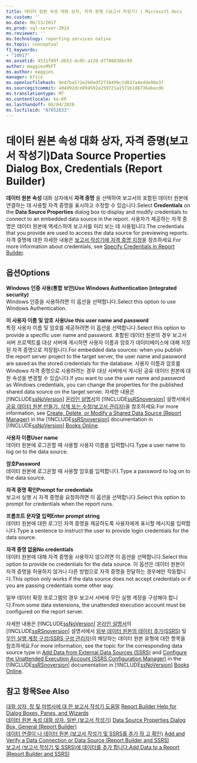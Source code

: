 ```yaml
---
title: 데이터 원본 속성 대화 상자, 자격 증명 (보고서 작성기) | Microsoft Docs
ms.custom: ''
ms.date: 06/13/2017
ms.prod: sql-server-2014
ms.reviewer: ''
ms.technology: reporting-services-native
ms.topic: conceptual
f1_keywords:
- "10017"
ms.assetid: 4531f09f-d653-4c05-a120-d7788838bc99
author: maggiesMSFT
ms.author: maggies
manager: kfile
ms.openlocfilehash: 9e47ba571e2b0adf2738499c1d027a4edde86e3f
ms.sourcegitcommit: ad4d92dce894592a259721a1571b1d8736abacdb
ms.translationtype: MT
ms.contentlocale: ko-KR
ms.lasthandoff: 08/04/2020
ms.locfileid: "87652633"
---
```

# <a name="data-source-properties-dialog-box-credentials-report-builder"></a><span data-ttu-id="2e7ef-102">데이터 원본 속성 대화 상자, 자격 증명(보고서 작성기)</span><span class="sxs-lookup"><span data-stu-id="2e7ef-102">Data Source Properties Dialog Box, Credentials (Report Builder)</span></span>
  <span data-ttu-id="2e7ef-103">**데이터 원본 속성** 대화 상자에서 **자격 증명** 을 선택하여 보고서의 포함된 데이터 원본에 연결하는 데 사용할 자격 증명을 표시하고 수정할 수 있습니다.</span><span class="sxs-lookup"><span data-stu-id="2e7ef-103">Select **Credentials** on the **Data Source Properties** dialog box to display and modify credentials to connect to an embedded data source in the report.</span></span> <span data-ttu-id="2e7ef-104">사용자가 제공하는 자격 증명은 데이터 원본에 액세스하여 보고서를 미리 보는 데 사용됩니다.</span><span class="sxs-lookup"><span data-stu-id="2e7ef-104">The credentials that you provide are used to access the data source for previewing reports.</span></span> <span data-ttu-id="2e7ef-105">자격 증명에 대한 자세한 내용은 [보고서 작성기에 자격 증명 지정](../../2014/reporting-services/specify-credentials-in-report-builder.md)을 참조하세요.</span><span class="sxs-lookup"><span data-stu-id="2e7ef-105">For more information about credentials, see [Specify Credentials in Report Builder](../../2014/reporting-services/specify-credentials-in-report-builder.md).</span></span>  
  
## <a name="options"></a><span data-ttu-id="2e7ef-106">옵션</span><span class="sxs-lookup"><span data-stu-id="2e7ef-106">Options</span></span>  
 <span data-ttu-id="2e7ef-107">**Windows 인증 사용(통합 보안)**</span><span class="sxs-lookup"><span data-stu-id="2e7ef-107">**Use Windows Authentication (integrated security)**</span></span>  
 <span data-ttu-id="2e7ef-108">Windows 인증을 사용하려면 이 옵션을 선택합니다.</span><span class="sxs-lookup"><span data-stu-id="2e7ef-108">Select this option to use Windows Authentication.</span></span>  
  
 <span data-ttu-id="2e7ef-109">**이 사용자 이름 및 암호 사용**</span><span class="sxs-lookup"><span data-stu-id="2e7ef-109">**Use this user name and password**</span></span>  
 <span data-ttu-id="2e7ef-110">특정 사용자 이름 및 암호를 제공하려면 이 옵션을 선택합니다.</span><span class="sxs-lookup"><span data-stu-id="2e7ef-110">Select this option to provide a specific user name and password.</span></span> <span data-ttu-id="2e7ef-111">포함된 데이터 원본의 경우 보고서 서버 프로젝트를 대상 서버에 게시하면 사용자 이름과 암호가 데이터베이스에 대해 저장된 자격 증명으로 저장됩니다.</span><span class="sxs-lookup"><span data-stu-id="2e7ef-111">For embedded data sources: when you publish the report server project to the target server, the user name and password are saved as the stored credentials for the database.</span></span> <span data-ttu-id="2e7ef-112">사용자 이름과 암호를 Windows 자격 증명으로 사용하려는 경우 대상 서버에서 게시된 공유 데이터 원본에 대한 속성을 변경할 수 있습니다.</span><span class="sxs-lookup"><span data-stu-id="2e7ef-112">If you want to use the user name and password as Windows credentials, you can change the properties for the published shared data source on the target server.</span></span> <span data-ttu-id="2e7ef-113">자세한 내용은 [!INCLUDE[ssNoVersion](../includes/ssnoversion-md.md)] [온라인 설명서](https://go.microsoft.com/fwlink/?linkid=121312)의 [!INCLUDE[ssRSnoversion](../includes/ssrsnoversion-md.md)] 설명서에서 [공유 데이터 원본 만들기, 삭제 또는 수정&#40;보고서 관리자&#41;](../../2014/reporting-services/create-delete-or-modify-a-shared-data-source-report-manager.md)을 참조하세요.</span><span class="sxs-lookup"><span data-stu-id="2e7ef-113">For more information, see [Create, Delete, or Modify a Shared Data Source &#40;Report Manager&#41;](../../2014/reporting-services/create-delete-or-modify-a-shared-data-source-report-manager.md) in the [!INCLUDE[ssRSnoversion](../includes/ssrsnoversion-md.md)] documentation in [!INCLUDE[ssNoVersion](../includes/ssnoversion-md.md)] [Books Online](https://go.microsoft.com/fwlink/?linkid=121312).</span></span>  
  
 <span data-ttu-id="2e7ef-114">**사용자 이름**</span><span class="sxs-lookup"><span data-stu-id="2e7ef-114">**User name**</span></span>  
 <span data-ttu-id="2e7ef-115">데이터 원본에 로그온할 때 사용할 사용자 이름을 입력합니다.</span><span class="sxs-lookup"><span data-stu-id="2e7ef-115">Type a user name to log on to the data source.</span></span>  
  
 <span data-ttu-id="2e7ef-116">**암호**</span><span class="sxs-lookup"><span data-stu-id="2e7ef-116">**Password**</span></span>  
 <span data-ttu-id="2e7ef-117">데이터 원본에 로그온할 때 사용할 암호를 입력합니다.</span><span class="sxs-lookup"><span data-stu-id="2e7ef-117">Type a password to log on to the data source.</span></span>  
  
 <span data-ttu-id="2e7ef-118">**자격 증명 확인**</span><span class="sxs-lookup"><span data-stu-id="2e7ef-118">**Prompt for credentials**</span></span>  
 <span data-ttu-id="2e7ef-119">보고서 실행 시 자격 증명을 요청하려면 이 옵션을 선택합니다.</span><span class="sxs-lookup"><span data-stu-id="2e7ef-119">Select this option to prompt for credentials when the report runs.</span></span>  
  
 <span data-ttu-id="2e7ef-120">**프롬프트 문자열 입력**</span><span class="sxs-lookup"><span data-stu-id="2e7ef-120">**Enter prompt string**</span></span>  
 <span data-ttu-id="2e7ef-121">데이터 원본에 대한 로그인 자격 증명을 제공하도록 사용자에게 표시할 메시지를 입력합니다.</span><span class="sxs-lookup"><span data-stu-id="2e7ef-121">Type a sentence to instruct the user to provide login credentials for the data source.</span></span>  
  
 <span data-ttu-id="2e7ef-122">**자격 증명 없음**</span><span class="sxs-lookup"><span data-stu-id="2e7ef-122">**No credentials**</span></span>  
 <span data-ttu-id="2e7ef-123">데이터 원본에 대해 자격 증명을 사용하지 않으려면 이 옵션을 선택합니다.</span><span class="sxs-lookup"><span data-stu-id="2e7ef-123">Select this option to provide no credentials for the data source.</span></span> <span data-ttu-id="2e7ef-124">이 옵션은 데이터 원본이 자격 증명을 허용하지 않거나 다른 방법으로 자격 증명을 전달하는 경우에만 작동합니다.</span><span class="sxs-lookup"><span data-stu-id="2e7ef-124">This option only works if the data source does not accept credentials or if you are passing credentials some other way.</span></span>  
  
 <span data-ttu-id="2e7ef-125">일부 데이터 확장 프로그램의 경우 보고서 서버에 무인 실행 계정을 구성해야 합니다.</span><span class="sxs-lookup"><span data-stu-id="2e7ef-125">From some data extensions, the unattended execution account must be configured on the report server.</span></span>  
  
 <span data-ttu-id="2e7ef-126">자세한 내용은 [!INCLUDE[ssNoVersion](../includes/ssnoversion-md.md)] [온라인 설명서](https://go.microsoft.com/fwlink/?linkid=121312)의 [!INCLUDE[ssRSnoversion](../includes/ssrsnoversion-md.md)] 설명서에서 [외부 데이터 원본의 데이터 추가&#40;SSRS&#41;](report-data/add-data-from-external-data-sources-ssrs.md) 및 [무인 실행 계정 구성&#40;SSRS 구성 관리자&#41;](install-windows/configure-the-unattended-execution-account-ssrs-configuration-manager.md)의 해당하는 데이터 원본 유형에 대한 항목을 참조하세요.</span><span class="sxs-lookup"><span data-stu-id="2e7ef-126">For more information, see the topic for the corresponding data source type in [Add Data from External Data Sources &#40;SSRS&#41;](report-data/add-data-from-external-data-sources-ssrs.md) and [Configure the Unattended Execution Account &#40;SSRS Configuration Manager&#41;](install-windows/configure-the-unattended-execution-account-ssrs-configuration-manager.md) in the [!INCLUDE[ssRSnoversion](../includes/ssrsnoversion-md.md)] documentation in [!INCLUDE[ssNoVersion](../includes/ssnoversion-md.md)] [Books Online](https://go.microsoft.com/fwlink/?linkid=121312).</span></span>  
  
## <a name="see-also"></a><span data-ttu-id="2e7ef-127">참고 항목</span><span class="sxs-lookup"><span data-stu-id="2e7ef-127">See Also</span></span>  
 <span data-ttu-id="2e7ef-128">[대화 상자, 창 및 마법사에 대 한 보고서 작성기 도움말](../../2014/reporting-services/report-builder-help-for-dialog-boxes-panes-and-wizards.md) </span><span class="sxs-lookup"><span data-stu-id="2e7ef-128">[Report Builder Help for Dialog Boxes, Panes, and Wizards](../../2014/reporting-services/report-builder-help-for-dialog-boxes-panes-and-wizards.md) </span></span>  
 <span data-ttu-id="2e7ef-129">[데이터 원본 속성 대화 상자, 일반 &#40;보고서 작성기&#41;](../../2014/reporting-services/data-source-properties-dialog-box-general-report-builder.md) </span><span class="sxs-lookup"><span data-stu-id="2e7ef-129">[Data Source Properties Dialog Box, General &#40;Report Builder&#41;](../../2014/reporting-services/data-source-properties-dialog-box-general-report-builder.md) </span></span>  
 <span data-ttu-id="2e7ef-130">[데이터 연결이 나 데이터 원본 &#40;보고서 작성기 및 SSRS를 추가 하 고 확인&#41;](report-data/add-and-verify-a-data-connection-report-builder-and-ssrs.md) </span><span class="sxs-lookup"><span data-stu-id="2e7ef-130">[Add and Verify a Data Connection or Data Source &#40;Report Builder and SSRS&#41;](report-data/add-and-verify-a-data-connection-report-builder-and-ssrs.md) </span></span>  
 [<span data-ttu-id="2e7ef-131">보고서 &#40;보고서 작성기 및 SSRS&#41;에 데이터를 추가 합니다.</span><span class="sxs-lookup"><span data-stu-id="2e7ef-131">Add Data to a Report &#40;Report Builder and SSRS&#41;</span></span>](report-data/report-datasets-ssrs.md)  
  
  
